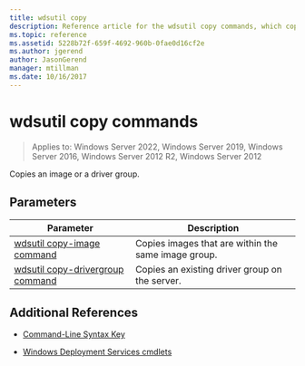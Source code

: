 ```yaml
---
title: wdsutil copy
description: Reference article for the wdsutil copy commands, which copies an image or a driver group.
ms.topic: reference
ms.assetid: 5228b72f-659f-4692-960b-0fae0d16cf2e
ms.author: jgerend
author: JasonGerend
manager: mtillman
ms.date: 10/16/2017
---
```


# wdsutil copy commands

>Applies to: Windows Server 2022, Windows Server 2019, Windows Server 2016, Windows Server 2012 R2, Windows Server 2012

Copies an image or a driver group.

## Parameters

| Parameter | Description |
|--|--|
| [wdsutil copy-image command](wdsutil-copy-image.md) | Copies images that are within the same image group. |
| [wdsutil copy-drivergroup command](wdsutil-copy-drivergroup.md) | Copies an existing driver group on the server. |

## Additional References

- [Command-Line Syntax Key](command-line-syntax-key.md)

- [Windows Deployment Services cmdlets](/powershell/module/wds)
